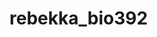 # rebekka_bio392

<!-- 
## Heading 2

### Heading 3

#### Heading 4

##### Heading 5

```
block
```

click [here](https://docs.github.com/en/get-started/writing-on-github/getting-started-with-writing-and-formatting-on-github/basic-writing-and-formatting-syntax) for information about the basic writing and formatting syntax

- [x] done
- [ ] not done
-->

